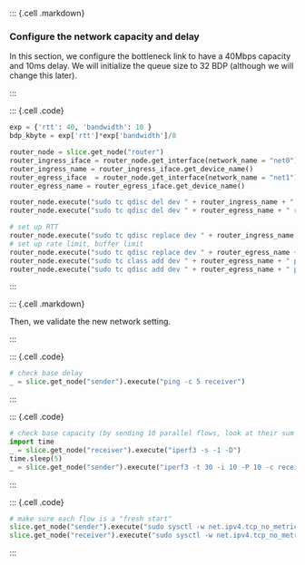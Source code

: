 ::: {.cell .markdown}

### Configure the network capacity and delay

In this section, we configure the bottleneck link to have a 40Mbps capacity and 10ms delay.  We will initialize the queue size to 32 BDP (although we will change this later).

:::

::: {.cell .code}
```python
exp = {'rtt': 40, 'bandwidth': 10 }
bdp_kbyte = exp['rtt']*exp['bandwidth']/8

router_node = slice.get_node("router")
router_ingress_iface = router_node.get_interface(network_name = "net0")
router_ingress_name = router_ingress_iface.get_device_name()
router_egress_iface  = router_node.get_interface(network_name = "net1")
router_egress_name = router_egress_iface.get_device_name()

router_node.execute("sudo tc qdisc del dev " + router_ingress_name + " root")
router_node.execute("sudo tc qdisc del dev " + router_egress_name + " root")

# set up RTT
router_node.execute("sudo tc qdisc replace dev " + router_ingress_name + " root netem delay " + str(exp['rtt']) + "ms limit 10000")
# set up rate limit, buffer limit
router_node.execute("sudo tc qdisc replace dev " + router_egress_name + " root handle 1: htb default 3")
router_node.execute("sudo tc class add dev " + router_egress_name + " parent 1: classid 1:3 htb rate " + str(exp['bandwidth']) + "Mbit")
router_node.execute("sudo tc qdisc add dev " + router_egress_name + " parent 1:3 bfifo limit " + str(bdp_kbyte*32) + "kb")

```
:::

::: {.cell .markdown}

Then, we validate the new network setting.

:::


::: {.cell .code}
```python
# check base delay
_ = slice.get_node("sender").execute("ping -c 5 receiver")
```
:::

::: {.cell .code}
```python
# check base capacity (by sending 10 parallel flows, look at their sum throughput)
import time
_ = slice.get_node("receiver").execute("iperf3 -s -1 -D")
time.sleep(5)
_ = slice.get_node("sender").execute("iperf3 -t 30 -i 10 -P 10 -c receiver")
```
:::



::: {.cell .code}
```python
# make sure each flow is a "fresh start"
slice.get_node("sender").execute("sudo sysctl -w net.ipv4.tcp_no_metrics_save=1")
slice.get_node("receiver").execute("sudo sysctl -w net.ipv4.tcp_no_metrics_save=1")
```
:::
